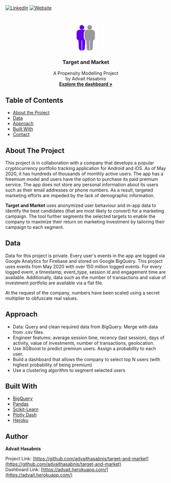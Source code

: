 [![LinkedIn][linkedin-shield]](https://www.linkedin.com/in/advaithasabnis/)
[![Website][website-shield]](https://advait.herokuapp.com/)

<br />
<p align="center">
  <a href="https://github.com/advaithasabnis/insight">
    <img src="images/logo.png" alt="Logo" width="80" height="80">
  </a>
  <h3 align="center">Target and Market</h3></p>

  <p align="center">
    A Propensity Modelling Project
    <br />
    by Advait Hasabnis
    <br />
    <a href="https://advait.herokuapp.com/" target="_blank"><strong>Explore the dashboard »</strong></a>
</p>



<!-- TABLE OF CONTENTS -->
## Table of Contents

* [About the Project](#about-the-project)
* [Data](#data)
* [Approach](#approach)
* [Built With](#built-with)
* [Contact](#contact)

<!-- CONTENTS -->
## About The Project

This project is in collaboration with a company that develops a popular cryptocurrency portfolio tracking application for Android and iOS. As of May 2020, it has hundreds of thousands of monthly active users. The app has a freemium model and users have the option to purchase its paid premium service. The app does not store any personal information about its users such as their email addresses or phone numbers. As a result, targeted marketing efforts are impeded by the lack of demographic information.

<b>Target and Market</b> uses anonymized user behaviour and in-app data to identify the best candidates (that are most likely to convert) for a marketing campaign. The tool further segments the selected targets to enable the company to maximize their return on marketing investment by tailoring their campaign to each segment.

<!-- DATA -->
## Data
Data for this project is private. Every user's events in the app are logged via Google Analytics for Firebase and stored on Google BigQuery. This project uses events from May 2020 with over 150 million logged events. For every logged event, a timestamp, event_type, session id and engagement time are available. Additionally, data such as the number of transactions and value of investment portfolio are available via a flat file.

At the request of the company, numbers have been scaled using a secret multiplier to obfuscate real values.

<!-- APPROACH -->
## Approach
<ul>
<li>Data: Query and clean required data from BigQuery. Merge with data from .csv files.</li>
<li>Engineer features: average session time, recency (last session), days of activity, value of investments, number of transactions, geolocation.</li>
<li>Use XGBoost to predict premium users. Assign a probability to each user.</li>
<li>Build a dashboard that allows the company to select top N users (with highest probability of being premium)</li>
<li>Use a clustering algorithm to segment selected users</li>
</ul>

<!-- TOOLS AND FRAMEWORKS -->
## Built With
* [BigQuery](https://cloud.google.com/bigquery/)
* [Pandas](https://pandas.pydata.org/)
* [Scikit-Learn](https://scikit-learn.org/stable/index.html)
* [Plotly Dash](https://plotly.com/dash/)
* [Heroku](https://www.heroku.com/)

<!-- CONTACT -->
## Author
<p><b>Advait Hasabnis</b></p>

Project Link: [https://github.com/advaithasabnis/target-and-market](https://github.com/advaithasabnis/target-and-market)
<br>
Dashboard Link: [https://advait.herokuapp.com/](https://advait.herokuapp.com/)


<!-- MARKDOWN LINKS & IMAGES -->
[linkedin-shield]: https://img.shields.io/badge/-LinkedIn-black.svg?style=flat&logo=linkedin&colorB=2867B2
[website-shield]: https://img.shields.io/badge/-Website-blueviolet?style=flat
